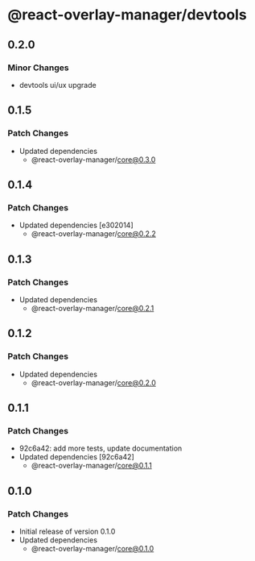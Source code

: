# @react-overlay-manager/devtools

## 0.2.0

### Minor Changes

- devtools ui/ux upgrade

## 0.1.5

### Patch Changes

- Updated dependencies
  - @react-overlay-manager/core@0.3.0

## 0.1.4

### Patch Changes

- Updated dependencies [e302014]
  - @react-overlay-manager/core@0.2.2

## 0.1.3

### Patch Changes

- Updated dependencies
  - @react-overlay-manager/core@0.2.1

## 0.1.2

### Patch Changes

- Updated dependencies
  - @react-overlay-manager/core@0.2.0

## 0.1.1

### Patch Changes

- 92c6a42: add more tests, update documentation
- Updated dependencies [92c6a42]
  - @react-overlay-manager/core@0.1.1

## 0.1.0

### Patch Changes

- Initial release of version 0.1.0
- Updated dependencies
  - @react-overlay-manager/core@0.1.0
